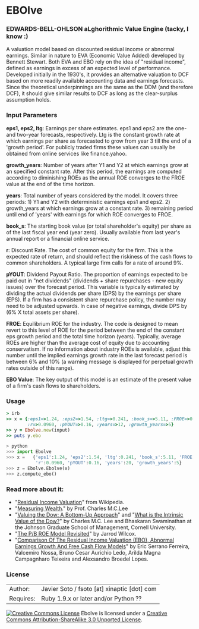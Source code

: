 # EBOlve

### EDWARDS-BELL-OHLSON aLghorithmic Value Engine (tacky, I know :)

A valuation model based on discounted residual income or abnormal earnings. Similar in nature to EVA (Economic Value Added) developed by Bennett Stewart. Both EVA and EBO rely on the idea of "residual income", defined as earnings in excess of an expected level of performance. Developed initially in the 1930's, it provides an alternative valuation to DCF based on more readily available accounting data and earnings forecasts. Since the theoretical underpinnings are the same as the DDM (and therefore DCF), it  should give similar results to DCF as long as the clear-surplus assumption holds.

### Input Parameters

**eps1, eps2, ltg**: Earnings per share estimates. eps1 and eps2 are the one- and two-year forecasts, respectively. Ltg is the constant growth rate at which earnings per share as forecasted to grow from year 3 till the end of a 'growth period'. For publicly traded firms these values can usually be obtained from online services like finance.yahoo.

**growth_years**: Number of years after Y1 and Y2 at which earnings grow at an specified constant rate. After this period, the earnings are computed according to diminishing ROEs as the annual ROE converges to the FROE value at the end of the time horizon.

**years**: Total number of years considered by the model. It covers three periods: 1) Y1 and Y2 with deterministic earnings eps1 and eps2. 2) growth_years at which earnings grow at a constant rate. 3) remaining period until end of 'years' with earnings for which ROE converges to FROE.

**book_s**: The starting book value (or total shareholder's equity) per share as of the last fiscal year end (year zero). Usually available from last year's annual report or a financial online service.

**r**: Discount Rate. The cost of common equity for the firm. This is the expected rate of return, and should reflect the riskiness of the cash flows to common shareholders. A typical large firm calls for a rate of around 9%.

**pYOUT**: Dividend Payout Ratio. The proportion of earnings expected to be paid out in "net dividends" (dividends + share repurchases - new equity issues) over the forecast period. This variable is typically estimated by dividing the actual dividends per share (DPS) by the earnings per share (EPS). If a firm has a consistent share repurchase policy, the number may need to be adjusted upwards. In case of negative earnings, divide DPS by (6% X total assets per share).

**FROE**: Equilibrium ROE for the industry. The code is designed to mean revert to this level of ROE for the period between the end of the constant eps growth period and the total time horizon (years). Typically, average ROEs are higher than the average cost of equity due to accounting conservatism. If no information about industry ROEs is available, adjust this number until the implied earnings growth rate in the last forecast period is between 6% and 10% (a warning message is displayed for perpetual growth rates outside of this range).

**EBO Value**: The key output of this model is an estimate of the present value of a firm's cash flows to shareholders. 


### Usage

```ruby
> irb
>> x = {:eps1=>1.24, :eps2=>1.54, :ltg=>0.241, :book_s=>5.11, :FROE=>0.2,\
        :r=>0.0960, :pYOUT=>0.16, :years=>12, :growth_years=>5}
>> y = Ebolve.new(input)
>> puts y.ebo
```

```python
> python
>>> import Ebolve
>>> x =   {'eps1':1.24, 'eps2':1.54, 'ltg':0.241, 'book_s':5.11, 'FROE':0.2,\
           'r':0.0960, 'pYOUT':0.16, 'years':20, 'growth_years':5}
>>> z = Ebolve.Ebolve(x)
>>> z.compute_ebo()
```

### Read more about it:

- "[Residual Income Valuation](http://en.wikipedia.org/wiki/Residual_income_valuation)" from Wikipedia.
- "[Measuring Wealth](http://www.exinfm.com/pdffiles/ca.pdf)." by Prof. Charles M.C.Lee
- "[Valuing the Dow: A Bottom-Up Approach](http://forum.johnson.cornell.edu/faculty/swaminathan/Published%20Papers/FAJ_99.pdf)" and "[What is the Intrinsic Value of the Dow?](http://forum.johnson.cornell.edu/faculty/swaminathan/Published%20Papers/JF_99.pdf)" by Charles M.C. Lee and Bhaskaran Swaminathan at the Johnson Graduate School of Management, Cornell University.
- "[The P/B ROE Model Revisited](https://www.google.com/url?sa=t&rct=j&q=&esrc=s&source=web&cd=1&cad=rja&ved=0CCwQFjAA&url=http%3A%2F%2Fwww.northinfo.com%2Fdocuments%2F29.pdf&ei=odzyUcrpH4mbigKwj4GoBA&usg=AFQjCNFGLWYebY8eIMvOyuMWJ_huroUt5Q&bvm=bv.49784469,d.cGE)" by Jarrod Wilcox.
- "[Comparison Of The Residual Income Valuation (EBO), Abnormal Earnings Growth And Free Cash Flow Models](http://www.bbronline.com.br/public/edicoes/5_2/artigos/dpwjpedzii2122010102522.pdf)" by Eric Serrano Ferreira, Valcemiro Nossa, Bruno Cesar Aurichio Ledo, Arilda Magna Campagnharo Teixeira and Alexsandro Broedel Lopes.
 

### License

<table>
<tr><td>Author:</td><td>Javier Soto / fsoto [at] xinaptic [dot] com</td></tr>
<tr><td>Requires:</td><td>Ruby 1.9.x or later and/or Python ??</td></tr>
</table>

<a rel="license" href="http://creativecommons.org/licenses/by-sa/3.0/deed.en_US"><img alt="Creative Commons License" style="border-width:0" src="http://i.creativecommons.org/l/by-sa/3.0/88x31.png" /></a> Ebolve is licensed under a <a rel="license" href="http://creativecommons.org/licenses/by-sa/3.0/deed.en_US">Creative Commons Attribution-ShareAlike 3.0 Unported License</a>.

